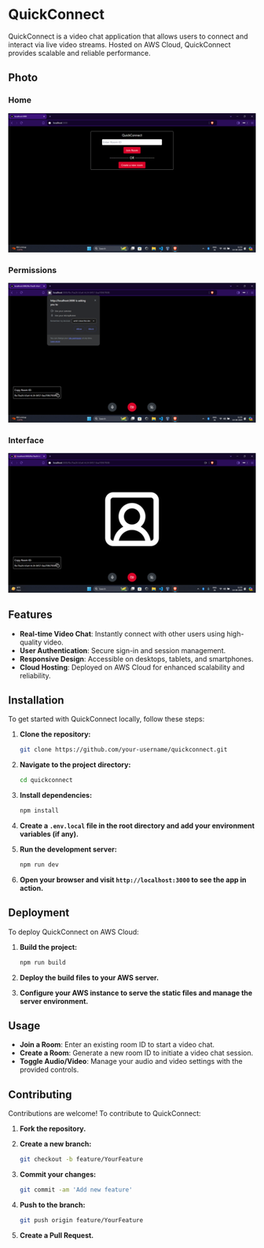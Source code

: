 # QuickConnect

QuickConnect is a video chat application that allows users to connect and interact via live video streams. Hosted on AWS Cloud, QuickConnect provides scalable and reliable performance.

## Photo
### Home
![QuickConnect Home](home.png)

### Permissions
![QuickConnect Permission](permission.png)

### Interface
![QuickConnect interface](interface.png)

## Features

- **Real-time Video Chat**: Instantly connect with other users using high-quality video.
- **User Authentication**: Secure sign-in and session management.
- **Responsive Design**: Accessible on desktops, tablets, and smartphones.
- **Cloud Hosting**: Deployed on AWS Cloud for enhanced scalability and reliability.

## Installation

To get started with QuickConnect locally, follow these steps:

1. **Clone the repository:**

   ```bash
   git clone https://github.com/your-username/quickconnect.git
   ```

2. **Navigate to the project directory:**

   ```bash
   cd quickconnect
   ```

3. **Install dependencies:**

   ```bash
   npm install
   ```

4. **Create a `.env.local` file in the root directory and add your environment variables (if any).**

5. **Run the development server:**

   ```bash
   npm run dev
   ```

6. **Open your browser and visit `http://localhost:3000` to see the app in action.**

## Deployment

To deploy QuickConnect on AWS Cloud:

1. **Build the project:**

   ```bash
   npm run build
   ```

2. **Deploy the build files to your AWS server.**

3. **Configure your AWS instance to serve the static files and manage the server environment.**

## Usage

- **Join a Room**: Enter an existing room ID to start a video chat.
- **Create a Room**: Generate a new room ID to initiate a video chat session.
- **Toggle Audio/Video**: Manage your audio and video settings with the provided controls.

## Contributing

Contributions are welcome! To contribute to QuickConnect:

1. **Fork the repository.**
2. **Create a new branch:**

   ```bash
   git checkout -b feature/YourFeature
   ```

3. **Commit your changes:**

   ```bash
   git commit -am 'Add new feature'
   ```

4. **Push to the branch:**

   ```bash
   git push origin feature/YourFeature
   ```

5. **Create a Pull Request.**


